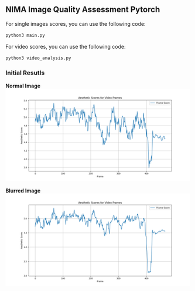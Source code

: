 ## NIMA Image Quality Assessment Pytorch

For single images scores, you can use the following code:

```bash
python3 main.py
```

For video scores, you can use the following code:

```bash
python3 video_analysis.py
```

### Initial Resutls

**Normal Image**
![](results_normal.png)

**Blurred Image**
![](results_blur.png)